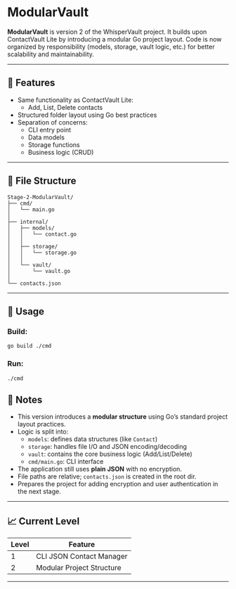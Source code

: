 # ModularVault

**ModularVault** is version 2 of the WhisperVault project. It builds upon ContactVault Lite by introducing a modular Go project layout. Code is now organized by responsibility (models, storage, vault logic, etc.) for better scalability and maintainability.

---

## 🔧 Features

- Same functionality as ContactVault Lite:
  - Add, List, Delete contacts
- Structured folder layout using Go best practices
- Separation of concerns:
  - CLI entry point
  - Data models
  - Storage functions
  - Business logic (CRUD)

---

## 📁 File Structure

    Stage-2-ModularVault/
    ├── cmd/
    │   └── main.go
    │
    ├── internal/
    │   ├── models/
    │   │   └── contact.go
    │   │
    │   ├── storage/
    │   │   └── storage.go
    │   │
    │   └── vault/
    │       └── vault.go
    │
    └── contacts.json



---

## 🧪 Usage

### Build:

    go build ./cmd

### Run:

    ./cmd

## 📝 Notes

- This version introduces a **modular structure** using Go’s standard project layout practices.
- Logic is split into:
  - `models`: defines data structures (like `Contact`)
  - `storage`: handles file I/O and JSON encoding/decoding
  - `vault`: contains the core business logic (Add/List/Delete)
  - `cmd/main.go`: CLI interface
- The application still uses **plain JSON** with no encryption.
- File paths are relative; `contacts.json` is created in the root dir.
- Prepares the project for adding encryption and user authentication in the next stage.

---

## 📈 Current Level

| Level | Feature                              |
|-------|--------------------------------------|
| 1     | CLI JSON Contact Manager             |
| 2     | Modular Project Structure            |

---